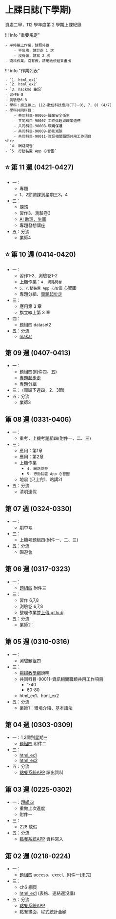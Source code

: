 # 上課日誌(下學期)

資處二甲，112 學年度第 2 學期上課紀錄


!!! info "重要規定"

    - 平時線上作業，請照時做
        - 不及格，請訂正 1 次
        - 沒有做，請寫 2 次
    - 術科作業，沒有做，請用紙依結果畫出


!!! info "作業列表"

    - `1. html_ex1`
    - `2. html_ex2`
    - `3. hackmd 筆記`
    - 習作6-8
    - 測驗卷6-8
    - 學科：旗立線上，112-數位科技應用(下)-(6, 7, 8) (4/7)
    - 學科共同科目：
        - 共同科目-90006-職業安全衛生
        - 共同科目-90007-工作倫理與職業道德
        - 共同科目-90008-環境保護
        - 共同科目-90009-節能減碳
        - 共同科目-90011-資訊相關職類共用工作項目	
    <hr>
    - `4. 網路問卷`
    - `5. 行動裝置 App 心智圖`
<!--
!!! danger "作業時程"

    - 乙級題組五 (成績上傳) (11/19)

    <hr>

    - 去背 (10/22)
    - 樣式(小論文) (10/22)
--> 

## :star: 第 11 週 (0421-0427)
- 一：
    - 專題
    - 1、2節調課到星期三3，4
- 三：
    - 課諮
    - 習作3、測驗卷3
    - [AI 助理、生圖](./misc/ai_assist.md)
    - 專題發想講座
- 五：分流
    - 業師4


## :star: 第 10 週 (0414-0420)
- 一：
    - 習作1-2、測驗卷1-2
    - 上機作業：`4. 網路問卷`
    - `5. 行動裝置 App 心智圖` [心智圖](./misc/mindmap.md)
    - 專題分組、[專題起步走](./misc/project_ref.md)
- 三：
    - 應用第 3 章
    - 旗立線上第 3 章
- 四： 
    - 題組四 dataset2
- 五：分流
    - [makar](https://www.makerar.com/)

## 第 09 週 (0407-0413)
- 一：
    - 題組四(附件四、五)
    - [專題起步走](./misc/project_ref.md)
    - 專題分組
- 三： (調課下週四，2、3節)
    <!-- - 應用：第2章
    - 上機作業
        - `4. 網路問卷`
        - `5. 行動裝置 App 心智圖` -->
- 五：分流
    - 業師3

## 第 08 週 (0331-0406)
- 一：
    - 重考，上機考題組四(附件一、二、三)
- 三：
    - 應用：第1章
    - 應用：第2章
    - 上機作業
        - `4. 網路問卷`
        - `5. 行動裝置 App 心智圖`
    - 地震 (只上完1、略講2)
- 五：分流
    - 清明連假




## 第 07 週 (0324-0330)
- 一：
    - 期中考
- 三：
    - 上機考題組四(附件一、二、三)
- 五：分流
    - 園遊會



## 第 06 週 (0317-0323)
- 一：
    - [題組四](../cert/cert2/resolve-4.md) 附件三
- 三：
    - 習作 6,7,8
    - 測驗卷 6,7,8
    - 整理作業並[上傳 github](./misc/github_upload.md)
- 五：分流
    - 業師2：


## 第 05 週 (0310-0316)
- 一：
    - 測驗題組四
- 三：
    - [揚揚教學網](https://kd.elvs.chc.edu.tw/)說明
    - 共同科目-90011-資訊相關職類共用工作項目
        - 1-40
        - 60-80
    - html_ex1、html_ex2
- 五：分流
    - 業師1：環境介紹、基本語法



## 第 04 週 (0303-0309)
- 一：1,2調到星期三
    - [題組四](../cert/cert2/resolve-4.md) 附件二
- 三：
    <!-- - [題組四](../cert/cert2/resolve-4.md) 附件三、附件四 -->
    - [html_ex1](./misc/html_ex1.md)
    - [html_ex2](./misc/html_ex2.md)
- 五：分流
    - [點餐系統APP](../programming/app_inventor/online_order/order_system.md) 讀出資料


## 第 03 週 (0225-0302)
- 一：[題組四](../cert/cert2/resolve-4.md)
    - 重做上次進度
    - 附件一
- 三：
    - 228 放假
- 五：分流
    - [點餐系統APP](../programming/app_inventor/online_order/order_system.md) 資料寫入


## 第 02 週 (0218-0224)
- 一：
    - [題組四](../cert/cert2/resolve-4.md) access、excel、附件一(未完)
- 三：
    - ch6 網頁
    - [html_ex1](./misc/html_ex1.md)  (表格、連結還沒講)
    <!-- - [html_ex2](./misc/html_ex2.md) -->
- 五：分流
    - [點餐系統APP](../programming/app_inventor/online_order/order_system.md)
    - 點餐畫面、程式統計金額

